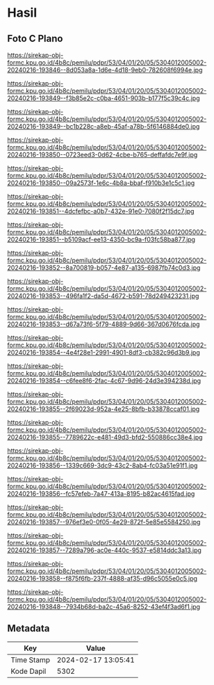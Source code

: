# Hasil

## Foto C Plano

https://sirekap-obj-formc.kpu.go.id/4b8c/pemilu/pdpr/53/04/01/20/05/5304012005002-20240216-193846--8d053a8a-1d6e-4d18-9eb0-782608f6994e.jpg

https://sirekap-obj-formc.kpu.go.id/4b8c/pemilu/pdpr/53/04/01/20/05/5304012005002-20240216-193849--f3b85e2c-c0ba-4651-903b-b177f5c39c4c.jpg

https://sirekap-obj-formc.kpu.go.id/4b8c/pemilu/pdpr/53/04/01/20/05/5304012005002-20240216-193849--bc1b228c-a8eb-45af-a78b-5f6146884de0.jpg

https://sirekap-obj-formc.kpu.go.id/4b8c/pemilu/pdpr/53/04/01/20/05/5304012005002-20240216-193850--0723eed3-0d62-4cbe-b765-deffafdc7e9f.jpg

https://sirekap-obj-formc.kpu.go.id/4b8c/pemilu/pdpr/53/04/01/20/05/5304012005002-20240216-193850--09a2573f-1e6c-4b8a-bbaf-f910b3e1c5c1.jpg

https://sirekap-obj-formc.kpu.go.id/4b8c/pemilu/pdpr/53/04/01/20/05/5304012005002-20240216-193851--4dcfefbc-a0b7-432e-91e0-7080f2f15dc7.jpg

https://sirekap-obj-formc.kpu.go.id/4b8c/pemilu/pdpr/53/04/01/20/05/5304012005002-20240216-193851--b5109acf-ee13-4350-bc9a-f03fc58ba877.jpg

https://sirekap-obj-formc.kpu.go.id/4b8c/pemilu/pdpr/53/04/01/20/05/5304012005002-20240216-193852--8a700819-b057-4e87-a135-6987fb74c0d3.jpg

https://sirekap-obj-formc.kpu.go.id/4b8c/pemilu/pdpr/53/04/01/20/05/5304012005002-20240216-193853--496fa1f2-da5d-4672-b591-78d249423231.jpg

https://sirekap-obj-formc.kpu.go.id/4b8c/pemilu/pdpr/53/04/01/20/05/5304012005002-20240216-193853--d67a73f6-5f79-4889-9d66-367d0676fcda.jpg

https://sirekap-obj-formc.kpu.go.id/4b8c/pemilu/pdpr/53/04/01/20/05/5304012005002-20240216-193854--4e4f28e1-2991-4901-8df3-cb382c96d3b9.jpg

https://sirekap-obj-formc.kpu.go.id/4b8c/pemilu/pdpr/53/04/01/20/05/5304012005002-20240216-193854--c6fee8f6-2fac-4c67-9d96-24d3e394238d.jpg

https://sirekap-obj-formc.kpu.go.id/4b8c/pemilu/pdpr/53/04/01/20/05/5304012005002-20240216-193855--2f69023d-952a-4e25-8bfb-b33878ccaf01.jpg

https://sirekap-obj-formc.kpu.go.id/4b8c/pemilu/pdpr/53/04/01/20/05/5304012005002-20240216-193855--7789622c-e481-49d3-bfd2-550886cc38e4.jpg

https://sirekap-obj-formc.kpu.go.id/4b8c/pemilu/pdpr/53/04/01/20/05/5304012005002-20240216-193856--1339c669-3dc9-43c2-8ab4-fc03a51e91f1.jpg

https://sirekap-obj-formc.kpu.go.id/4b8c/pemilu/pdpr/53/04/01/20/05/5304012005002-20240216-193856--fc57efeb-7a47-413a-8195-b82ac4615fad.jpg

https://sirekap-obj-formc.kpu.go.id/4b8c/pemilu/pdpr/53/04/01/20/05/5304012005002-20240216-193857--976ef3e0-0f05-4e29-872f-5e85e5584250.jpg

https://sirekap-obj-formc.kpu.go.id/4b8c/pemilu/pdpr/53/04/01/20/05/5304012005002-20240216-193857--7289a796-ac0e-440c-9537-e5814ddc3a13.jpg

https://sirekap-obj-formc.kpu.go.id/4b8c/pemilu/pdpr/53/04/01/20/05/5304012005002-20240216-193858--f875f6fb-237f-4888-af35-d96c5055e0c5.jpg

https://sirekap-obj-formc.kpu.go.id/4b8c/pemilu/pdpr/53/04/01/20/05/5304012005002-20240216-193848--7934b68d-ba2c-45a6-8252-43ef4f3ad6f1.jpg


## Metadata

| Key        | Value               |
| ---------- | ------------------- |
| Time Stamp | 2024-02-17 13:05:41 |
| Kode Dapil | 5302                |



